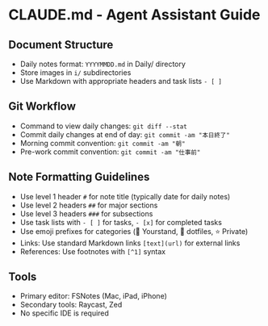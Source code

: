 # CLAUDE.md - Agent Assistant Guide

## Document Structure
- Daily notes format: `YYYYMMDD.md` in Daily/ directory
- Store images in `i/` subdirectories 
- Use Markdown with appropriate headers and task lists `- [ ]`

## Git Workflow
- Command to view daily changes: `git diff --stat`
- Commit daily changes at end of day: `git commit -am "本日終了"`
- Morning commit convention: `git commit -am "朝"`
- Pre-work commit convention: `git commit -am "仕事前"`

## Note Formatting Guidelines
- Use level 1 header `#` for note title (typically date for daily notes)
- Use level 2 headers `##` for major sections
- Use level 3 headers `###` for subsections
- Use task lists with `- [ ]` for tasks, `- [x]` for completed tasks
- Use emoji prefixes for categories (🔵 Yourstand, 🔴 dotfiles, ⭐️ Private)
- Links: Use standard Markdown links `[text](url)` for external links
- References: Use footnotes with `[^1]` syntax

## Tools
- Primary editor: FSNotes (Mac, iPad, iPhone)
- Secondary tools: Raycast, Zed
- No specific IDE is required